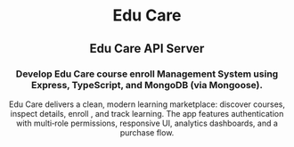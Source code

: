 <h1 align="center">Edu Care</h1>
<h2 align="center">Edu Care API Server</h2>
<h3 align="center">Develop Edu Care course enroll Management System using Express, TypeScript, and MongoDB (via Mongoose). </h3>

<p align="center">
  Edu Care delivers a clean, modern learning marketplace: discover courses, inspect details, enroll , and track learning. The app features authentication with multi‑role permissions, responsive UI, analytics dashboards, and a purchase flow.

</p>
